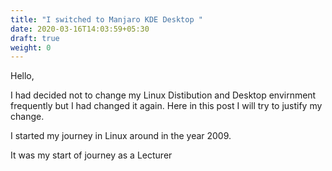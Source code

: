 ```yaml
---
title: "I switched to Manjaro KDE Desktop "
date: 2020-03-16T14:03:59+05:30
draft: true
weight: 0
---
```


Hello,

I had decided not to change my Linux Distibution and Desktop envirnment frequently but I had changed it again.
Here in this post I will try to justify my change.

I started my journey in Linux around in the year 2009.

It was my start of journey as a Lecturer
